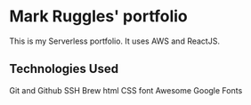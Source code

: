  # Mark Ruggles' portfolio

This is my Serverless portfolio. It uses AWS and ReactJS.

## Technologies Used

Git and Github
SSH
Brew
html
CSS
font Awesome
Google Fonts
